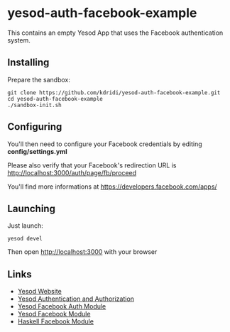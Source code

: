 yesod-auth-facebook-example
===========================

This contains an empty Yesod App that uses the Facebook authentication
system.

Installing
----------

Prepare the sandbox:

    git clone https://github.com/kdridi/yesod-auth-facebook-example.git
    cd yesod-auth-facebook-example
    ./sandbox-init.sh

Configuring
-----------

You'll then need to configure your Facebook credentials by editing
**config/settings.yml**

Please also verify that your Facebook's redirection URL is
<http://localhost:3000/auth/page/fb/proceed>

You'll find more informations at <https://developers.facebook.com/apps/>

Launching
---------

Just launch:

    yesod devel

Then open <http://localhost:3000> with your browser

Links
-----

-   [Yesod Website][]
-   [Yesod Authentication and Authorization][]
-   [Yesod Facebook Auth Module][]
-   [Yesod Facebook Module][]
-   [Haskell Facebook Module][]

  [Yesod Website]: http://www.yesodweb.com
  [Yesod Authentication and Authorization]: http://www.yesodweb.com/book/authentication-and-authorization
  [Yesod Facebook Auth Module]: https://github.com/kdridi/yesod-auth-fb
  [Yesod Facebook Module]: https://github.com/kdridi/yesod-fb
  [Haskell Facebook Module]: https://github.com/kdridi/fb